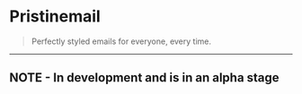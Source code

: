 # Pristinemail
> Perfectly styled emails for everyone, every time.

___

## NOTE - In development and is in an alpha stage
